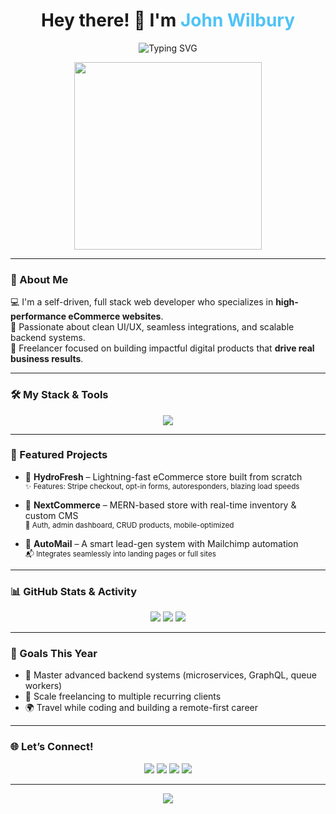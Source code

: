 <!-- Profile Header -->
<h1 align="center">Hey there! 👋 I'm <span style="color:#4FC3F7;">John Wilbury</span></h1>

<p align="center">
  <img src="https://readme-typing-svg.herokuapp.com?font=Fira+Code&size=25&pause=1000&center=true&vCenter=true&width=440&lines=Full+Stack+Web+Developer;Freelance+eCommerce+Expert;Clean+Code+%7C+Fast+Deploys+%7C+Scalable+Solutions" alt="Typing SVG" />
</p>

<p align="center">
  <img src="https://media.giphy.com/media/qgQUggAC3Pfv687qPC/giphy.gif" width="300" />
</p>

---

### 📘 About Me

💻 I'm a self-driven, full stack web developer who specializes in **high-performance eCommerce websites**.  
🧠 Passionate about clean UI/UX, seamless integrations, and scalable backend systems.  
🎯 Freelancer focused on building impactful digital products that **drive real business results**.  

---

### 🛠️ My Stack & Tools

<p align="center">
  <img src="https://skillicons.dev/icons?i=react,nodejs,mongodb,express,js,ts,html,css,tailwind,figma,git,github,vercel,netlify,docker,vscode,linux" />
</p>

---

### 🚀 Featured Projects

- 🔹 **HydroFresh** – Lightning-fast eCommerce store built from scratch  
  <sup>✨ Features: Stripe checkout, opt-in forms, autoresponders, blazing load speeds</sup>

- 🔹 **NextCommerce** – MERN-based store with real-time inventory & custom CMS  
  <sup>🔧 Auth, admin dashboard, CRUD products, mobile-optimized</sup>

- 🔹 **AutoMail** – A smart lead-gen system with Mailchimp automation  
  <sup>📬 Integrates seamlessly into landing pages or full sites</sup>

---

### 📊 GitHub Stats & Activity

<p align="center">
  <img src="https://github-readme-stats.vercel.app/api?username=YOUR_USERNAME&show_icons=true&theme=radical&hide_border=true&count_private=true" />
  <img src="https://github-readme-streak-stats.herokuapp.com/?user=YOUR_USERNAME&theme=radical&hide_border=true" />
  <img src="https://github-readme-stats.vercel.app/api/top-langs/?username=YOUR_USERNAME&layout=compact&theme=radical&hide_border=true" />
</p>

---

### 🎯 Goals This Year

- 🔧 Master advanced backend systems (microservices, GraphQL, queue workers)
- 💼 Scale freelancing to multiple recurring clients
- 🌍 Travel while coding and building a remote-first career

---

### 🌐 Let’s Connect!

<p align="center">
  <a href="https://www.fiverr.com/YOUR_USERNAME"><img src="https://img.shields.io/badge/Fiverr-1DBF73?style=for-the-badge&logo=fiverr&logoColor=white" /></a>
  <a href="mailto:your.email@example.com"><img src="https://img.shields.io/badge/Email-D14836?style=for-the-badge&logo=gmail&logoColor=white" /></a>
  <a href="https://www.linkedin.com/in/YOUR_USERNAME"><img src="https://img.shields.io/badge/LinkedIn-0077B5?style=for-the-badge&logo=linkedin&logoColor=white" /></a>
  <a href="https://yourportfolio.com"><img src="https://img.shields.io/badge/Portfolio-000?style=for-the-badge&logo=vercel&logoColor=white" /></a>
</p>

---

<p align="center">
  <img src="https://capsule-render.vercel.app/api?type=waving&color=4fc3f7&height=120&section=footer"/>
</p>
